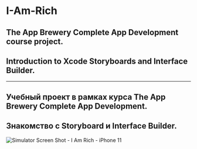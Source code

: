 # I-Am-Rich

## The App Brewery Complete App Development course project.
## Introduction to Xcode Storyboards and Interface Builder.
-------------------------------------------------------

## Учебный проект в рамках курса The App Brewery Complete App Development.
## Знакомство с Storyboard и Interface Builder.

![Simulator Screen Shot - I Am Rich - iPhone 11](https://user-images.githubusercontent.com/64682381/149627546-8c489a56-eb83-4064-b7fd-ae8678fde9de.png)
